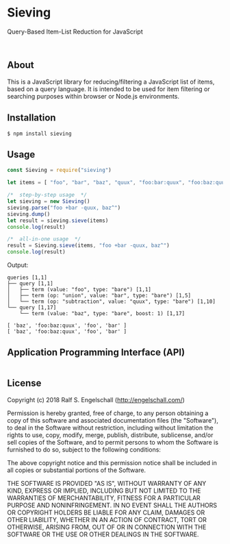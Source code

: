 
Sieving
========

Query-Based Item-List Reduction for JavaScript

<p/>
<img src="https://nodei.co/npm/sieving.png?downloads=true&stars=true" alt=""/>

<p/>
<img src="https://david-dm.org/rse/sieving.png" alt=""/>

About
-----

This is a JavaScript library for reducing/filtering a JavaScript list
of items, based on a query language. It is intended to be used for item
filtering or searching purposes within browser or Node.js environments.

Installation
------------

```shell
$ npm install sieving
```

Usage
-----

```js
const Sieving = require("sieving")

let items = [ "foo", "bar", "baz", "quux", "foo:bar:quux", "foo:baz:quux" ]

/*  step-by-step usage  */
let sieving = new Sieving()
sieving.parse("foo +bar -quux, baz^")
sieving.dump()
let result = sieving.sieve(items)
console.log(result)

/*  all-in-one usage  */
result = Sieving.sieve(items, "foo +bar -quux, baz^")
console.log(result)
```

Output:

```
queries [1,1]
├── query [1,1]
│   ├── term (value: "foo", type: "bare") [1,1]
│   ├── term (op: "union", value: "bar", type: "bare") [1,5]
│   └── term (op: "subtraction", value: "quux", type: "bare") [1,10]
└── query [1,17]
    └── term (value: "baz", type: "bare", boost: 1) [1,17]

[ 'baz', 'foo:baz:quux', 'foo', 'bar' ]
[ 'baz', 'foo:baz:quux', 'foo', 'bar' ]
```

Application Programming Interface (API)
---------------------------------------

```js
```

License
-------

Copyright (c) 2018 Ralf S. Engelschall (http://engelschall.com/)

Permission is hereby granted, free of charge, to any person obtaining
a copy of this software and associated documentation files (the
"Software"), to deal in the Software without restriction, including
without limitation the rights to use, copy, modify, merge, publish,
distribute, sublicense, and/or sell copies of the Software, and to
permit persons to whom the Software is furnished to do so, subject to
the following conditions:

The above copyright notice and this permission notice shall be included
in all copies or substantial portions of the Software.

THE SOFTWARE IS PROVIDED "AS IS", WITHOUT WARRANTY OF ANY KIND,
EXPRESS OR IMPLIED, INCLUDING BUT NOT LIMITED TO THE WARRANTIES OF
MERCHANTABILITY, FITNESS FOR A PARTICULAR PURPOSE AND NONINFRINGEMENT.
IN NO EVENT SHALL THE AUTHORS OR COPYRIGHT HOLDERS BE LIABLE FOR ANY
CLAIM, DAMAGES OR OTHER LIABILITY, WHETHER IN AN ACTION OF CONTRACT,
TORT OR OTHERWISE, ARISING FROM, OUT OF OR IN CONNECTION WITH THE
SOFTWARE OR THE USE OR OTHER DEALINGS IN THE SOFTWARE.

